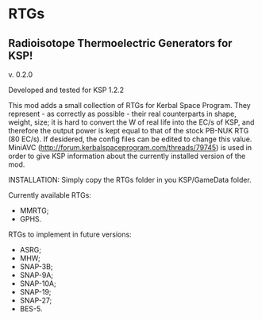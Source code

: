 # RTGs
Radioisotope Thermoelectric Generators for KSP!
---------------------------------------------------
v. 0.2.0

Developed and tested for KSP 1.2.2

This mod adds a small collection of RTGs for Kerbal Space Program. They represent - as correctly as possible - their real counterparts in shape, weight, size; it is hard to convert the W of real life into the EC/s of KSP, and therefore the output power is kept equal to that of the stock PB-NUK RTG (80 EC/s). If desidered, the config files can be edited to change this value.
MiniAVC (http://forum.kerbalspaceprogram.com/threads/79745) is used in order to give KSP information about the currently installed version of the mod.

INSTALLATION:
Simply copy the RTGs folder in you KSP/GameData folder.

Currently available RTGs:

- MMRTG;
- GPHS.

RTGs to implement in future versions:

- ASRG;
- MHW;
- SNAP-3B;
- SNAP-9A;
- SNAP-10A;
- SNAP-19;
- SNAP-27;
- BES-5.
